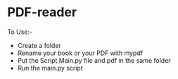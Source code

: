 # PDF-reader



To Use:-
- Create a folder
- Rename your book or your PDF with mypdf
- Put the Script Main.py file and pdf in the same folder
- Run the main.py script
